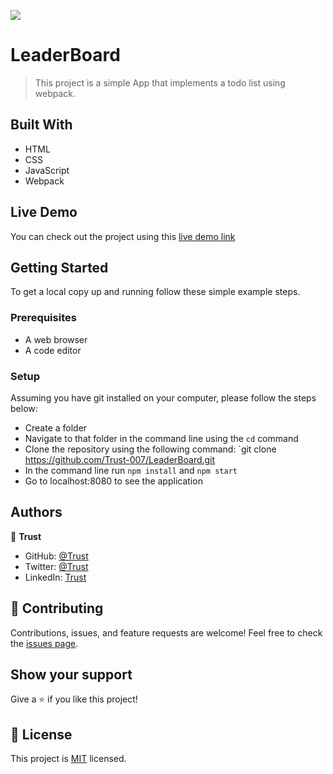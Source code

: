 ![](https://img.shields.io/badge/Microverse-blueviolet)

# LeaderBoard

> This project is a simple App that implements a todo list using webpack.

## Built With

- HTML
- CSS
- JavaScript
- Webpack

## Live Demo

You can check out the project using this [live demo link](https://trust-007.github.io/LeaderBoard/dist/index.html)

## Getting Started

To get a local copy up and running follow these simple example steps.

### Prerequisites

- A web browser
- A code editor

### Setup

Assuming you have git installed on your computer, please follow the steps below:

- Create a folder
- Navigate to that folder in the command line using the `cd` command
- Clone the repository using the following command: `git clone https://github.com/Trust-007/LeaderBoard.git
- In the command line run `npm install` and `npm start`
- Go to localhost:8080 to see the application

## Authors

👤 **Trust**

- GitHub: [@Trust](https://github.com/Trust-007)
- Twitter: [@Trust](https://twitter.com/simeontrust7)
- LinkedIn: [Trust](https://www.linkedin.com/in/trust-simeon)

## 🤝 Contributing

Contributions, issues, and feature requests are welcome!
Feel free to check the [issues page](../../issues/).

## Show your support

Give a ⭐️ if you like this project!

## 📝 License

This project is [MIT](./LICENSE) licensed.
